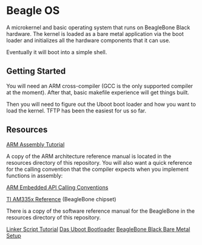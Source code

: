 # Beagle OS

A microkernel and basic operating system that runs on BeagleBone Black hardware.
The kernel is loaded as a bare metal application via the boot loader and initializes
all the hardware components that it can use.

Eventually it will boot into a simple shell.

## Getting Started

You will need an ARM cross-compiler (GCC is the only supported compiler at the moment).
After that, basic makefile experience will get things built.

Then you will need to figure out the Uboot boot loader and how you want to load the
kernel. TFTP has been the easiest for us so far.

## Resources

[ARM Assembly Tutorial](http://www.davespace.co.uk/arm/introduction-to-arm/)

A copy of the ARM architecture reference manual is located in the resources directory of
this repository. You will also want a quick reference for the calling convention that the
compiler expects when you implement functions in assembly:

[ARM Embedded API Calling Conventions](http://stackoverflow.com/questions/261419/arm-to-c-calling-convention-registers-to-save)

[TI AM335x Reference](http://www.ti.com/lit/ug/spruh73l/spruh73l.pdf) (BeagleBone chipset)

There is a copy of the software reference manual for the BeagleBone in the resources
directory of this repository.

[Linker Script Tutorial](http://www.delorie.com/gnu/docs/binutils/ld_6.html)
[Das Uboot Bootloader](http://www.denx.de/wiki/U-Boot)
[BeagleBone Black Bare Metal Setup](http://www.cs.sfu.ca/CourseCentral/433/bfraser/other/BareMetalGuide.pdf)
